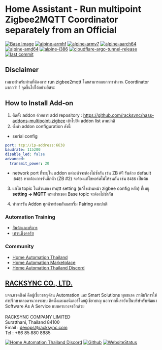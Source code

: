 # Home Assistant - Run multipoint Zigbee2MQTT Coordinator separately from an Official 

[![Base Image](https://img.shields.io/badge/Base%20Image-3.18-blue)](https://github.com/home-assistant/docker-base)  [![alpine-armhf](https://img.shields.io/badge/armhf-yes-brightgreen)](https://alpinelinux.org/releases/) 
[![alpine-armv7](https://img.shields.io/badge/armv7-yes-brightgreen)](https://alpinelinux.org/releases/) 
[![alpine-aarch64](https://img.shields.io/badge/aarch64-yes-brightgreen)](https://alpinelinux.org/releases/) 
[![alpine-amd64](https://img.shields.io/badge/amd64-yes-brightgreen)](https://alpinelinux.org/releases/) 
[![alpine-i386](https://img.shields.io/badge/i386-yes-brightgreen)](https://alpinelinux.org/releases/)
[![cloudflare-argo-tunnel-release](https://img.shields.io/github/v/release/racksync/hass-addons-multipoint-zigbee)](https://github.com/racksync/hass-addons-multipoint-zigbee/releases) [![last commit](https://img.shields.io/github/last-commit/racksync/hass-addons-multipoint-zigbee)](https://github.com/racksync/hass-addons-multipoint-zigbee/commit/)

## Disclaimer ###

เหมาะสำหรับท่านที่ต้องการ run zigbee2mqtt โดยสามารถแยกการทำงาน Coordinator มากกว่า 1 จุดขึ้นไปได้อย่างอิสระ

## How to Install Add-on

1. ติดตั้ง addon ด้วยการ add repository : https://github.com/racksync/hass-addons-multipoint-zigbee เข้าไปยัง addon list ตามปกติ
2. ตั้งค่า addon configuration ดังนี้
- serial config
```yaml
port: tcp://ip-address:6638
baudrate: 115200
disable_led: false
advanced:
  transmit_power: 20
```
- network port ที่ระบุใน addon แต่ละตัวจะต้องไม่ซ้ำกัน เช่น ZB #1 รันด้วย default :```8485``` หากต้องการรันอีกตัว (ZB #2) จะต้องแก้ไขพอร์ตไม่ให้ชนกัน เช่น ```8486``` เป็นต้น

3. แก้ไข topic ในส่วนของ mqtt setting (แก้ไขผ่านหน้า zigbee config หลัก) ที่เมนู **setting -> MQTT** ตรงส่วนของ Base topic จะต้องไม่ซ้ำกัน

4. ทำการรัน Addon ทุกตัวพร้อมกันและเริ่ม Pairing ตามปกติ


### Automation Training

- [สินค้าและบริการ](http://racksync.com)
- [เทรนนิ่งคอร์ส](https://facebook.com/racksync)

### Community

- [Home Automation Thailand](https://www.facebook.com/groups/hathailand)
- [Home Automation Marketplace](https://www.facebook.com/groups/hatmarketplace)
- [Home Automation Thailand Discord](https://discord.gg/Wc5CwnWkp4) 

## [RACKSYNC CO., LTD.](https://racksync.com)

บจก.แรคซิงค์ คือผู้เชี่ยวชาญด้าน Automation และ Smart Solutions ทุกขนาด เรามีบริการให้คำปรึกษาตลอดจนวางระบบ ติดตั้งและมอนิเตอร์โดยผู้เชี่ยวชาญ นอกจากนี้เรายังเป็นบริษัทรับพัฒนา Software As A Service แบบครบวงจรอีกด้วย
\
\
RACKSYNC COMPANY LIMITED \
Suratthani, Thailand 84100 \
Email : devops@racksync.com \
Tel : +66 85 880 8885 

[![Home Automation Thailand Discord](https://img.shields.io/discord/986181205504438345?style=for-the-badge)](https://discord.gg/Wc5CwnWkp4) [![Github](https://img.shields.io/github/followers/racksync?style=for-the-badge)](https://github.com/racksync) 
[![WebsiteStatus](https://img.shields.io/website?down_color=grey&down_message=Offline&style=for-the-badge&up_color=green&up_message=Online&url=https%3A%2F%2Fracksync.com)](https://racksync.com)